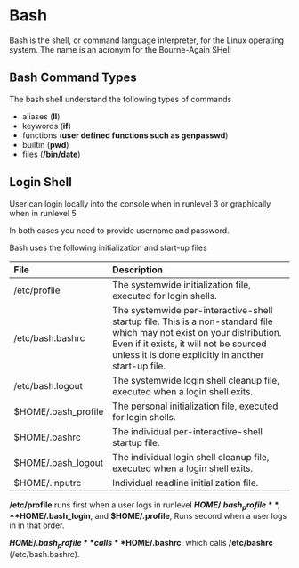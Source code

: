 # Bash
Bash is the shell, or command language interpreter, for the Linux operating system. The name is an acronym for the Bourne-Again SHell

## Bash Command Types
The bash shell understand the following types of commands

- aliases       (**ll**)
- keywords      (**if**)
- functions     (**user defined functions such as genpasswd**)
- builtin       (**pwd**)
- files         (**/bin/date**)

## Login Shell
User can login locally into the console when in runlevel 3 or graphically when in runlevel 5 

In both cases you need to provide username and password. 

Bash uses the following initialization and start-up files

| File | Description |
| :- | :- |
| /etc/profile  | The systemwide initialization file, executed for login shells. |
| /etc/bash.bashrc | The systemwide per-interactive-shell startup file. This is a non-standard file which may not exist on your distribution. Even if it exists, it will not be sourced unless it is done explicitly in another start-up file.
| /etc/bash.logout | The systemwide login shell cleanup file, executed when a login shell exits.
| $HOME/.bash_profile | The personal initialization file, executed for login shells.
| $HOME/.bashrc | The individual per-interactive-shell startup file.
| $HOME/.bash_logout | The individual login shell cleanup file, executed when a login shell exits.
| $HOME/.inputrc | Individual readline initialization file.


**/etc/profile** runs first when a user logs in runlevel **$HOME/.bash_profile**, **$HOME/.bash_login**, and **$HOME/.profile**, Runs second when a user logs in in that order. 

**$HOME/.bash_profile** calls **$HOME/.bashrc**, which calls **/etc/bashrc** (/etc/bash.bashrc).
